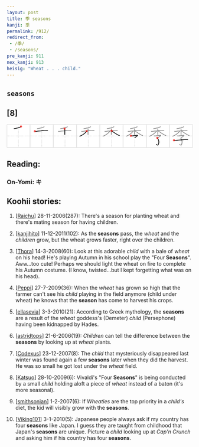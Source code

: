 ```yaml
---
layout: post
title: 季 seasons
kanji: 季
permalink: /912/
redirect_from:
 - /季/
 - /seasons/
pre_kanji: 911
nex_kanji: 913
heisig: "Wheat . . . child."
---
```


## `seasons`

## [8]

<div class="stroke"><img src="../images/E5ADA3.png" /></div>

## Reading:

### On-Yomi: キ

## Koohii stories:

1) [<a href="http://kanji.koohii.com/profile/Raichu">Raichu</a>] 28-11-2006(287): There&#039;s a season for planting wheat and there&#039;s mating season for having children. 

2) [<a href="http://kanji.koohii.com/profile/kanjihito">kanjihito</a>] 11-12-2011(102): As the<strong> seasons</strong> pass, the <em>wheat</em> and the <em>children</em> grow, but the wheat grows faster, right over the children. 

3) [<a href="http://kanji.koohii.com/profile/Thora">Thora</a>] 14-3-2008(60): Look at this adorable <em>child</em> with a bale of <em>wheat</em> on his head! He&#039;s playing Autumn in his school play the &quot;Four<strong> Seasons</strong>&quot;. Aww...too cute! Perhaps we should light the wheat on fire to complete his Autumn costume. (I know, twisted...but I kept forgetting what was on his head). 

4) [<a href="http://kanji.koohii.com/profile/Peppi">Peppi</a>] 27-7-2009(36): When the <em>wheat</em> has grown so high that the farmer can&#039;t see his <em>child</em> playing in the field anymore (child under wheat) he knows that the <strong>season</strong> has come to harvest his crops. 

5) [<a href="http://kanji.koohii.com/profile/ellasevia">ellasevia</a>] 3-3-2010(21): According to Greek mythology, the <strong>seasons</strong> are a result of the <em>wheat</em> goddess&#039;s (Demeter) <em>child</em> (Persephone) having been kidnapped by Hades. 

6) [<a href="http://kanji.koohii.com/profile/astridtops">astridtops</a>] 21-6-2006(19): <em>Children</em> can tell the difference between the<strong> seasons</strong> by looking up at <em>wheat</em> plants. 

7) [<a href="http://kanji.koohii.com/profile/Codexus">Codexus</a>] 23-12-2007(8): The <em>child</em> that mysteriously disappeared last winter was found again a few<strong> seasons</strong> later when they did the harvest. He was so small he got lost under the <em>wheat</em> field. 

8) [<a href="http://kanji.koohii.com/profile/Katsuo">Katsuo</a>] 28-10-2009(6): Vivaldi&#039;s &quot;Four<strong> Seasons</strong>&quot; is being conducted by a small <em>child</em> holding aloft a piece of <em>wheat</em> instead of a baton (it&#039;s more seasonal). 

9) [<a href="http://kanji.koohii.com/profile/smithsonian">smithsonian</a>] 1-2-2007(6): If <em>Wheaties</em> are the top priority in a <em>child&#039;s</em> diet, the kid will visibly grow with the<strong> seasons</strong>. 

10) [<a href="http://kanji.koohii.com/profile/Viking101">Viking101</a>] 3-1-2010(5): Japanese people always ask if my country has four<strong> seasons</strong> like Japan. I guess they are taught from childhood that Japan&#039;s<strong> seasons</strong> are unique. Picture a <em>child</em> looking up at <em>Cap&#039;n Crunch</em> and asking him if his country has four<strong> seasons</strong>. 
